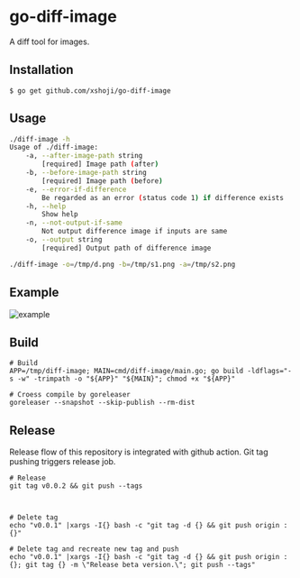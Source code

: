 # go-diff-image

A diff tool for images.



## Installation

```
$ go get github.com/xshoji/go-diff-image
```



## Usage

```bash
./diff-image -h
Usage of ./diff-image:
    -a, --after-image-path string
    	[required] Image path (after)
    -b, --before-image-path string
    	[required] Image path (before)
    -e, --error-if-difference
    	Be regarded as an error (status code 1) if difference exists
    -h, --help
    	Show help
    -n, --not-output-if-same
    	Not output difference image if inputs are same
    -o, --output string
    	[required] Output path of difference image

./diff-image -o=/tmp/d.png -b=/tmp/s1.png -a=/tmp/s2.png
```



## Example

![example](https://raw.githubusercontent.com/xshoji/go-diff-image/master/example.png)




## Build

```
# Build
APP=/tmp/diff-image; MAIN=cmd/diff-image/main.go; go build -ldflags="-s -w" -trimpath -o "${APP}" "${MAIN}"; chmod +x "${APP}"

# Croess compile by goreleaser
goreleaser --snapshot --skip-publish --rm-dist
```



## Release

Release flow of this repository is integrated with github action.
Git tag pushing triggers release job.

```
# Release
git tag v0.0.2 && git push --tags



# Delete tag
echo "v0.0.1" |xargs -I{} bash -c "git tag -d {} && git push origin :{}"

# Delete tag and recreate new tag and push
echo "v0.0.1" |xargs -I{} bash -c "git tag -d {} && git push origin :{}; git tag {} -m \"Release beta version.\"; git push --tags"

```
